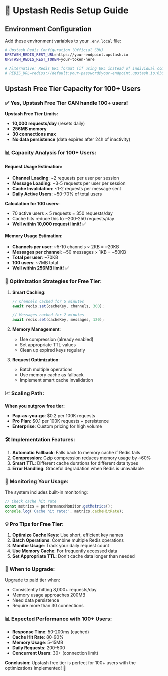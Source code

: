 # 🚀 Upstash Redis Setup Guide

## Environment Configuration

Add these environment variables to your `.env.local` file:

```bash
# Upstash Redis Configuration (Official SDK)
UPSTASH_REDIS_REST_URL=https://your-endpoint.upstash.io
UPSTASH_REDIS_REST_TOKEN=your-token-here

# Alternative: Redis URL format (if using URL instead of individual components)
# REDIS_URL=rediss://default:your-password@your-endpoint.upstash.io:6380
```

## Upstash Free Tier Capacity for 100+ Users

### ✅ **Yes, Upstash Free Tier CAN handle 100+ users!**

**Upstash Free Tier Limits:**
- **10,000 requests/day** (resets daily)
- **256MB memory**
- **30 connections max**
- **No data persistence** (data expires after 24h of inactivity)

### 📊 **Capacity Analysis for 100+ Users:**

#### **Request Usage Estimation:**
- **Channel Loading**: ~2 requests per user per session
- **Message Loading**: ~3-5 requests per user per session  
- **Cache Invalidation**: ~1-2 requests per message sent
- **Daily Active Users**: ~50-70% of total users

**Calculation for 100 users:**
- 70 active users × 5 requests = 350 requests/day
- Cache hits reduce this to ~200-250 requests/day
- **Well within 10,000 request limit!** ✅

#### **Memory Usage Estimation:**
- **Channels per user**: ~5-10 channels × 2KB = ~20KB
- **Messages per channel**: ~50 messages × 1KB = ~50KB
- **Total per user**: ~70KB
- **100 users**: ~7MB total
- **Well within 256MB limit!** ✅

### 🎯 **Optimization Strategies for Free Tier:**

1. **Smart Caching**:
   ```javascript
   // Channels cached for 5 minutes
   await redis.set(cacheKey, channels, 300);
   
   // Messages cached for 2 minutes  
   await redis.set(cacheKey, messages, 120);
   ```

2. **Memory Management**:
   - Use compression (already enabled)
   - Set appropriate TTL values
   - Clean up expired keys regularly

3. **Request Optimization**:
   - Batch multiple operations
   - Use memory cache as fallback
   - Implement smart cache invalidation

### 📈 **Scaling Path:**

**When you outgrow free tier:**
- **Pay-as-you-go**: $0.2 per 100K requests
- **Pro Plan**: $0.1 per 100K requests + persistence
- **Enterprise**: Custom pricing for high volume

### 🛠️ **Implementation Features:**

1. **Automatic Fallback**: Falls back to memory cache if Redis fails
2. **Compression**: Gzip compression reduces memory usage by ~60%
3. **Smart TTL**: Different cache durations for different data types
4. **Error Handling**: Graceful degradation when Redis is unavailable

### 🔧 **Monitoring Your Usage:**

The system includes built-in monitoring:
```javascript
// Check cache hit rate
const metrics = performanceMonitor.getMetrics();
console.log('Cache hit rate:', metrics.cacheHitRate);
```

### 💡 **Pro Tips for Free Tier:**

1. **Optimize Cache Keys**: Use short, efficient key names
2. **Batch Operations**: Combine multiple Redis operations
3. **Monitor Usage**: Track your daily request count
4. **Use Memory Cache**: For frequently accessed data
5. **Set Appropriate TTL**: Don't cache data longer than needed

### 🚨 **When to Upgrade:**

Upgrade to paid tier when:
- Consistently hitting 8,000+ requests/day
- Memory usage approaches 200MB
- Need data persistence
- Require more than 30 connections

### 📊 **Expected Performance with 100+ Users:**

- **Response Time**: 50-200ms (cached)
- **Cache Hit Rate**: 80-90%
- **Memory Usage**: 5-15MB
- **Daily Requests**: 200-500
- **Concurrent Users**: 30+ (connection limit)

**Conclusion**: Upstash free tier is perfect for 100+ users with the optimizations implemented! 🎉
